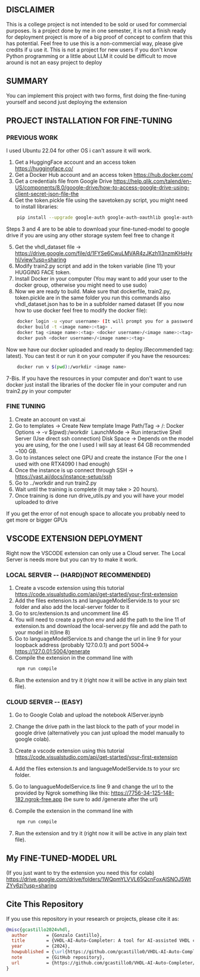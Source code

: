 ## DISCLAIMER
This is a college project is not intended to be sold or used for commercial purposes. Is a project done by me in one semester, it is not a finish ready for deployment project is more of a big proof of concept to confirm that this has potential. Feel free to use this is a non-commercial way, please give credits if u use it. This is not a project for new users if you don't know Python programming or a little about LLM it could be difficult to move around is not an easy project to deploy

## SUMMARY 

You can implement this project with two forms, first doing the fine-tuning yourself and second just deploying the extension

## PROJECT INSTALLATION FOR FINE-TUNING
### PREVIOUS WORK
I used Ubuntu 22.04 for other OS i can't assure it will work.
1. Get a HuggingFace account and an access token https://huggingface.co/
2. Get a Docker Hub account and an access token https://hub.docker.com/
3. Get a credentials file from Google Drive https://help.qlik.com/talend/en-US/components/8.0/google-drive/how-to-access-google-drive-using-client-secret-json-file-the
4. Get the token.pickle file using the savetoken.py script, you might need to install libraries:
```bash
    pip install --upgrade google-auth google-auth-oauthlib google-auth-httplib2 google-api-python-client
```
Steps 3 and 4 are to be able to download your fine-tuned-model to google drive if you are using any other storage system feel free to change it

5. Get the vhdl_dataset file -> https://drive.google.com/file/d/1FYSe6CwuLMVAR4zJKzh1l3nzmKHqHyhl/view?usp=sharing
6. Modify train2.py script and add in the token variable (line 11) your HUGGING FACE token.
7. Install Docker in your computer (You may want to add your user to the docker group, otherwise you might need to use sudo) 
8. Now we are ready to build. Make sure that dockerfile, train2.py, token.pickle are in the same folder you run this commands also vhdl_dataset.json has to be in a subfolder named dataset (If you now how to use docker feel free to modify the docker file):
```bash
    docker login -u <your username> (It will prompt you for a password use the DOCKER TOKEN)
    docker build -t <image name>:<tag> .
    docker tag <image name>:<tag> <docker username>/<image name>:<tag>
    docker push <docker username>/<image name>:<tag>
``` 
Now we have our docker uploaded and ready to deploy.(Recommended tag: latest). You can test it or run it on your computer if you have the resources:
```bash
    docker run v $(pwd):/workdir <image name>
```
7-Bis. If you have the resources in your computer and don't want to use docker just install the libraries of the docker file in your computer and run train2.py in your computer

### FINE TUNING

1. Create an account on vast.ai
2. Go to templates -> Create New template
    Image Path/Tag -> <docker username>/<image name>:<tag>
    Docker Options ->  -v $(pwd):/workdir <image name>
    LaunchMode -> Run interactive Shell Server (Use direct ssh connection)
    Disk Space -> Depends on the model you are using, for the one I used I will say at least 64 GB recommended ~100 GB.
3. Go to instances select one GPU and create the instance (For the one I used with one RTX4090 I had enough)
4. Once the instance is up connect through SSH -> https://vast.ai/docs/instance-setup/ssh
5. Go to ../workdir and run train2.py
6. Wait until the training is complete (it may take > 20 hours).
7. Once training is done run drive_utils.py and you will have your model uploaded to drive

If you get the error of not enough space to allocate you probably need to get more or bigger GPUs

## VSCODE EXTENSION DEPLOYMENT

Right now the VSCODE extension can only use a Cloud server. The Local Server is needs more but you can try to make it work.

### LOCAL SERVER -- (HARD)(NOT RECOMMENDED)
1. Create a vscode extension using this tutorial https://code.visualstudio.com/api/get-started/your-first-extension
2. Add the files extension.ts and languageModelServide.ts to your src folder and also add the local-server folder to it 
3. Go to src/extension.ts and uncomment line 45
4. You will need to create a python env and add the path to the line 11 of extension.ts and download the local-server.py file and add the path to your model in it(line 8)
5. Go to languageModelService.ts and change the url in line 9 for your loopback address (probably 127.0.0.1) and port 5004-> https://127.0.01:5004/generate
6. Compile the extension in the command line with 
```bash
    npm run compile
```
6. Run the extension and try it (right now it will be active in any plain text file).

### CLOUD SERVER -- (EASY)
1. Go to Google Colab and upload the notebook AIServer.ipynb
2. Change the drive path in the last block to the path of your model in google drive (alternatively you can just upload the model manually to google colab).
3. Create a vscode extension using this tutorial https://code.visualstudio.com/api/get-started/your-first-extension
4. Add the files extension.ts and languageModelServide.ts to your src folder. 
    
5. Go to languagueModelService.ts line 9 and change the url to the provided by Ngrok something like this:
https://7756-34-125-148-182.ngrok-free.app (be sure to add /generate after the url)
6. Compile the extension in the command line with 
```bash
    npm run compile
```

7. Run the extension and try it (right now it will be active in any plain text file).

## My FINE-TUNED-MODEL URL
(If you just want to try the extension you need this for colab)
https://drive.google.com/drive/folders/1WQpmYLVVL65QcnFoxAlSNOJ5WtZYy6zj?usp=sharing
## Cite This Repository

If you use this repository in your research or projects, please cite it as:

```bibtex
@misc{gcastillo2024vhdl,
  author       = {Gonzalo Castillo},
  title        = {VHDL-AI-Auto-Completer: A tool for AI-assisted VHDL code completion},
  year         = {2024},
  howpublished = {\url{https://github.com/gcastillo0/VHDL-AI-Auto-Completer/tree/main}},
  note         = {GitHub repository},
  url          = {https://github.com/gcastillo0/VHDL-AI-Auto-Completer/tree/main}
}
